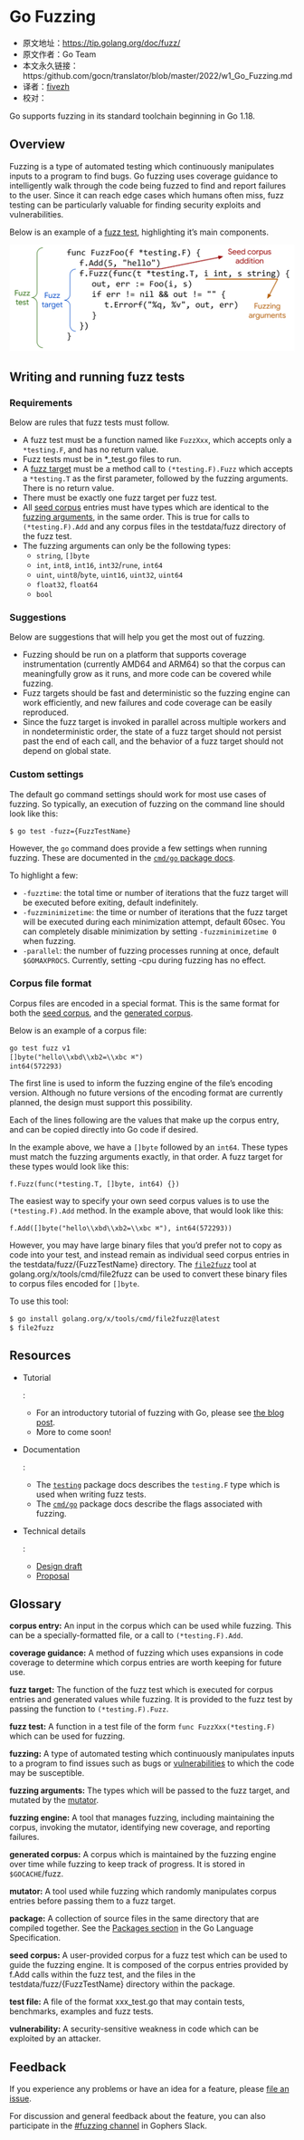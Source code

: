# Go Fuzzing

- 原文地址：https://tip.golang.org/doc/fuzz/
- 原文作者：Go Team
- 本文永久链接：https:/github.com/gocn/translator/blob/master/2022/w1_Go_Fuzzing.md
- 译者：[fivezh](https://github.com/fivezh)
- 校对：[]()

Go supports fuzzing in its standard toolchain beginning in Go 1.18.

## Overview

Fuzzing is a type of automated testing which continuously manipulates inputs to a program to find bugs. Go fuzzing uses coverage guidance to intelligently walk through the code being fuzzed to find and report failures to the user. Since it can reach edge cases which humans often miss, fuzz testing can be particularly valuable for finding security exploits and vulnerabilities.

Below is an example of a [fuzz test](https://tip.golang.org/doc/fuzz/#glos-fuzz-test), highlighting it’s main components.

![Example code showing the overall fuzz test, with a fuzz target within it. Before the fuzz target is a corpus addition with f.Add, and the parameters of the fuzz target are highlighted as the fuzzing arguments.](../static/images/2022/w1_Go_Fuzzing/example.png)

## Writing and running fuzz tests

### Requirements

Below are rules that fuzz tests must follow.

- A fuzz test must be a function named like `FuzzXxx`, which accepts only a `*testing.F`, and has no return value.
- Fuzz tests must be in *_test.go files to run.
- A [fuzz target](https://tip.golang.org/doc/fuzz/#glos-fuzz-target) must be a method call to `(*testing.F).Fuzz` which accepts a `*testing.T` as the first parameter, followed by the fuzzing arguments. There is no return value.
- There must be exactly one fuzz target per fuzz test.
- All [seed corpus](https://tip.golang.org/doc/fuzz/#glos-seed-corpus) entries must have types which are identical to the [fuzzing arguments](https://tip.golang.org/doc/fuzz/#fuzzing-arguments), in the same order. This is true for calls to `(*testing.F).Add` and any corpus files in the testdata/fuzz directory of the fuzz test.
- The fuzzing arguments can only be the following types:
    - `string`, `[]byte`
    - `int`, `int8`, `int16`, `int32`/`rune`, `int64`
    - `uint`, `uint8`/`byte`, `uint16`, `uint32`, `uint64`
    - `float32`, `float64`
    - `bool`

### Suggestions

Below are suggestions that will help you get the most out of fuzzing.

- Fuzzing should be run on a platform that supports coverage instrumentation (currently AMD64 and ARM64) so that the corpus can meaningfully grow as it runs, and more code can be covered while fuzzing.
- Fuzz targets should be fast and deterministic so the fuzzing engine can work efficiently, and new failures and code coverage can be easily reproduced.
- Since the fuzz target is invoked in parallel across multiple workers and in nondeterministic order, the state of a fuzz target should not persist past the end of each call, and the behavior of a fuzz target should not depend on global state.

### Custom settings

The default go command settings should work for most use cases of fuzzing. So typically, an execution of fuzzing on the command line should look like this:

```
$ go test -fuzz={FuzzTestName}
```

However, the `go` command does provide a few settings when running fuzzing. These are documented in the [`cmd/go` package docs](https://pkg.go.dev/cmd/go).

To highlight a few:

- `-fuzztime`: the total time or number of iterations that the fuzz target will be executed before exiting, default indefinitely.
- `-fuzzminimizetime`: the time or number of iterations that the fuzz target will be executed during each minimization attempt, default 60sec. You can completely disable minimization by setting `-fuzzminimizetime 0` when fuzzing.
- `-parallel`: the number of fuzzing processes running at once, default `$GOMAXPROCS`. Currently, setting -cpu during fuzzing has no effect.

### Corpus file format

Corpus files are encoded in a special format. This is the same format for both the [seed corpus](https://tip.golang.org/doc/fuzz/#glos-seed-corpus), and the [generated corpus](https://tip.golang.org/doc/fuzz/#glos-generated-corpus).

Below is an example of a corpus file:

```
go test fuzz v1
[]byte("hello\\xbd\\xb2=\\xbc ⌘")
int64(572293)
```

The first line is used to inform the fuzzing engine of the file’s encoding version. Although no future versions of the encoding format are currently planned, the design must support this possibility.

Each of the lines following are the values that make up the corpus entry, and can be copied directly into Go code if desired.

In the example above, we have a `[]byte` followed by an `int64`. These types must match the fuzzing arguments exactly, in that order. A fuzz target for these types would look like this:

```
f.Fuzz(func(*testing.T, []byte, int64) {})
```

The easiest way to specify your own seed corpus values is to use the `(*testing.F).Add` method. In the example above, that would look like this:

```
f.Add([]byte("hello\\xbd\\xb2=\\xbc ⌘"), int64(572293))
```

However, you may have large binary files that you’d prefer not to copy as code into your test, and instead remain as individual seed corpus entries in the testdata/fuzz/{FuzzTestName} directory. The [`file2fuzz`](https://pkg.go.dev/golang.org/x/tools/cmd/file2fuzz) tool at golang.org/x/tools/cmd/file2fuzz can be used to convert these binary files to corpus files encoded for `[]byte`.

To use this tool:

```
$ go install golang.org/x/tools/cmd/file2fuzz@latest
$ file2fuzz
```

## Resources

- Tutorial

    :

    - For an introductory tutorial of fuzzing with Go, please see [the blog post](https://go.dev/blog/fuzz-beta).
    - More to come soon!

- Documentation

    :

    - The [`testing`](https://pkg.go.dev//testing#hdr-Fuzzing) package docs describes the `testing.F` type which is used when writing fuzz tests.
    - The [`cmd/go`](https://pkg.go.dev/cmd/go) package docs describe the flags associated with fuzzing.

- Technical details

    :

    - [Design draft](https://golang.org/s/draft-fuzzing-design)
    - [Proposal](https://golang.org/issue/44551)

## Glossary

**corpus entry:** An input in the corpus which can be used while fuzzing. This can be a specially-formatted file, or a call to `(*testing.F).Add`.

**coverage guidance:** A method of fuzzing which uses expansions in code coverage to determine which corpus entries are worth keeping for future use.

**fuzz target:** The function of the fuzz test which is executed for corpus entries and generated values while fuzzing. It is provided to the fuzz test by passing the function to `(*testing.F).Fuzz`.

**fuzz test:** A function in a test file of the form `func FuzzXxx(*testing.F)` which can be used for fuzzing.

**fuzzing:** A type of automated testing which continuously manipulates inputs to a program to find issues such as bugs or [vulnerabilities](https://tip.golang.org/doc/fuzz/#glos-vulnerability) to which the code may be susceptible.

**fuzzing arguments:** The types which will be passed to the fuzz target, and mutated by the [mutator](https://tip.golang.org/doc/fuzz/#glos-mutator).

**fuzzing engine:** A tool that manages fuzzing, including maintaining the corpus, invoking the mutator, identifying new coverage, and reporting failures.

**generated corpus:** A corpus which is maintained by the fuzzing engine over time while fuzzing to keep track of progress. It is stored in `$GOCACHE`/fuzz.

**mutator:** A tool used while fuzzing which randomly manipulates corpus entries before passing them to a fuzz target.

**package:** A collection of source files in the same directory that are compiled together. See the [Packages section](https://tip.golang.org/ref/spec#Packages) in the Go Language Specification.

**seed corpus:** A user-provided corpus for a fuzz test which can be used to guide the fuzzing engine. It is composed of the corpus entries provided by f.Add calls within the fuzz test, and the files in the testdata/fuzz/{FuzzTestName} directory within the package.

**test file:** A file of the format xxx_test.go that may contain tests, benchmarks, examples and fuzz tests.

**vulnerability:** A security-sensitive weakness in code which can be exploited by an attacker.

## Feedback

If you experience any problems or have an idea for a feature, please [file an issue](https://github.com/golang/go/issues/new?&labels=fuzz).

For discussion and general feedback about the feature, you can also participate in the [#fuzzing channel](https://gophers.slack.com/archives/CH5KV1AKE) in Gophers Slack.